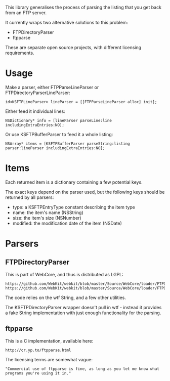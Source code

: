 This library generalises the process of parsing the listing that you get back from an FTP server.

It currently wraps two alternative solutions to this problem:

- FTPDirectoryParser
- ftpparse

These are separate open source projects, with different licensing requirements.

# Usage

Make a parser, either FTPParseLineParser or FTPDirectoryParserLineParser:

    id<KSFTPLineParser> lineParser = [[FTPParseLineParser alloc] init];


Either feed it individual lines:

    NSDictionary* info = [lineParser parseLine:line includingExtraEntries:NO];


Or use KSFTPBufferParser to feed it a whole listing:

    NSArray* items = [KSFTPBufferParser parseString:listing parser:lineParser includingExtraEntries:NO];


# Items

Each returned item is a dictionary containing a few potential keys.

The exact keys depend on the parser used, but the following keys should be returned by all parsers:

- type: a KSFTPEntryType constant describing the item type
- name: the item's name (NSString)
- size: the item's size (NSNumber)
- modified: the modification date of the item (NSDate)


# Parsers

## FTPDirectoryParser

This is part of WebCore, and thus is distributed as LGPL:

    https://github.com/WebKit/webkit/blob/master/Source/WebCore/loader/FTPDirectoryParser.h
    https://github.com/WebKit/webkit/blob/master/Source/WebCore/loader/FTPDirectoryParser.cpp

The code relies on the wtf String, and a few other utilities.

The KSFTPDirectoryParser wrapper doesn't pull in wtf - instead it provides a fake String implementation with just enough functionality for the parsing.

## ftpparse

This is a C implementation, available here:

    http://cr.yp.to/ftpparse.html
    

The licensing terms are somewhat vague: 

    "Commercial use of ftpparse is fine, as long as you let me know what programs you're using it in."
    
